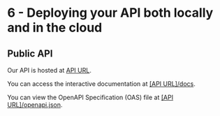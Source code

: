 # 6 - Deploying your API both locally and in the cloud

## Public API

Our API is hosted at [API URL](https://aws-api-container.zb25p7bdj258j.eu-central-1.cs.amazonlightsail.com).

You can access the interactive documentation at [[API URL]/docs](https://aws-api-container.zb25p7bdj258j.eu-central-1.cs.amazonlightsail.com/docs).

You can view the OpenAPI Specification (OAS) file at [[API URL]/openapi.json](https://aws-api-container.zb25p7bdj258j.eu-central-1.cs.amazonlightsail.com/openapi.json).

